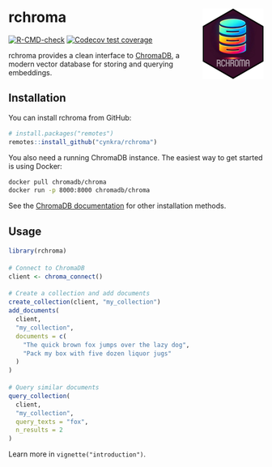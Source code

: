 
# rchroma <a href="https://cynkra.github.io/rchroma/"><img src="man/figures/logo.png" align="right" height="139" alt="rchroma website" /></a>

<!-- badges: start -->

[![R-CMD-check](https://github.com/cynkra/rchroma/actions/workflows/R-CMD-check.yaml/badge.svg)](https://github.com/cynkra/rchroma/actions/workflows/R-CMD-check.yaml)
[![Codecov test
coverage](https://codecov.io/gh/cynkra/rchroma/branch/main/graph/badge.svg)](https://app.codecov.io/gh/cynkra/rchroma?branch=main)
<!-- badges: end -->

rchroma provides a clean interface to
[ChromaDB](https://www.trychroma.com/), a modern vector database for
storing and querying embeddings.

## Installation

You can install rchroma from GitHub:

``` r
# install.packages("remotes")
remotes::install_github("cynkra/rchroma")
```

You also need a running ChromaDB instance. The easiest way to get
started is using Docker:

``` bash
docker pull chromadb/chroma
docker run -p 8000:8000 chromadb/chroma
```

See the [ChromaDB
documentation](https://docs.trychroma.com/docs/overview/introduction)
for other installation methods.

## Usage

``` r
library(rchroma)

# Connect to ChromaDB
client <- chroma_connect()

# Create a collection and add documents
create_collection(client, "my_collection")
add_documents(
  client,
  "my_collection",
  documents = c(
    "The quick brown fox jumps over the lazy dog",
    "Pack my box with five dozen liquor jugs"
  )
)

# Query similar documents
query_collection(
  client,
  "my_collection",
  query_texts = "fox",
  n_results = 2
)
```

Learn more in `vignette("introduction")`.

